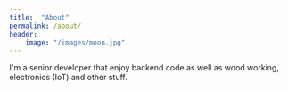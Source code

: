 ```yaml
---
title:  "About"
permalink: /about/
header:
    image: "/images/moon.jpg"
---
```

I'm a senior developer that enjoy backend code as well as wood working, electronics (IoT) and other stuff.